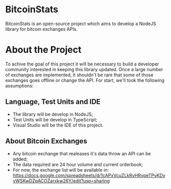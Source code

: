 ﻿# BitcoinStats
BitcoinStats is an open-source project which aims to develop a NodeJS library for bitcoin exchanges APIs.
# About the Project
To achive the goal of this project it will be necessary to build a developer community interested in keeping this library updated. Once a large number of exchanges are implemented, it shouldn't be rare that some of those exchanges goes offline or change the API. For start, we'll took the following assumptions:
## Language, Test Units and IDE
* The library will be develop in NodeJS;
* Test Units will be develop in TypeScript;
* Visual Studio will be the IDE of this project.

## About Bitcoin Exchanges
* Any bitcoin exchange that realeases it's data throw an API can be added;
* The data required are 24 hour volume and current orderbook;
* For now, the exchange list will be available in: https://docs.google.com/spreadsheets/d/1cAPxVcuZLkRvHRvpeTPvKDyvWSKwDZpACOZarxkw26Y/edit?usp=sharing